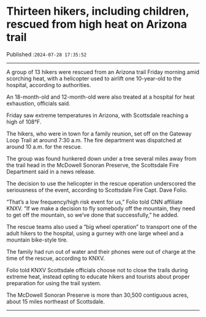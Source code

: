# Thirteen hikers, including children, rescued from high heat on Arizona trail

Published :`2024-07-28 17:35:52`

---

A group of 13 hikers were rescued from an Arizona trail Friday morning amid scorching heat, with a helicopter used to airlift one 10-year-old to the hospital, according to authorities.

An 18-month-old and 12-month-old were also treated at a hospital for heat exhaustion, officials said.

Friday saw extreme temperatures in Arizona, with Scottsdale reaching a high of 108°F.

The hikers, who were in town for a family reunion, set off on the Gateway Loop Trail at around 7:30 a.m. The fire department was dispatched at around 10 a.m. for the rescue.

The group was found hunkered down under a tree several miles away from the trail head in the McDowell Sonoran Preserve, the Scottsdale Fire Department said in a news release.

The decision to use the helicopter in the rescue operation underscored the seriousness of the event, according to Scottsdale Fire Capt. Dave Folio.

“That’s a low frequency/high risk event for us,” Folio told CNN affiliate KNXV. “If we make a decision to fly somebody off the mountain, they need to get off the mountain, so we’ve done that successfully,” he added.

The rescue teams also used a “big wheel operation” to transport one of the adult hikers to the hospital, using a gurney with one large wheel and a mountain bike-style tire.

The family had run out of water and their phones were out of charge at the time of the rescue, according to KNXV.

Folio told KNXV Scottsdale officials choose not to close the trails during extreme heat, instead opting to educate hikers and tourists about proper preparation for using the trail system.

The McDowell Sonoran Preserve is more than 30,500 contiguous acres, about 15 miles northeast of Scottsdale.

---

